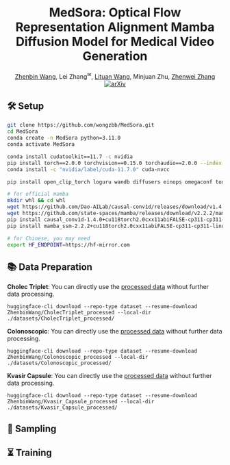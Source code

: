 <div id="top" align="center">

# MedSora: Optical Flow Representation Alignment Mamba Diffusion Model for Medical Video Generation
  [Zhenbin Wang](https://github.com/wongzbb), Lei Zhang<sup>✉</sup>, [Lituan Wang](https://github.com/LTWangSCU), Minjuan Zhu, [Zhenwei Zhang](https://github.com/Zhangzw-99) 
  </br>
  [![arXiv](https://img.shields.io/badge/arXiv-XXXX.XXXXX-b31b1b.svg)]()
  </br>
</div>



## 🛠 Setup

```bash
git clone https://github.com/wongzbb/MedSora.git
cd MedSora
conda create -n MedSora python=3.11.0
conda activate MedSora

conda install cudatoolkit==11.7 -c nvidia
pip install torch==2.0.0 torchvision==0.15.0 torchaudio==2.0.0 --index-url https://download.pytorch.org/whl/cu117
conda install -c "nvidia/label/cuda-11.7.0" cuda-nvcc

pip install open_clip_torch loguru wandb diffusers einops omegaconf torchmetrics local_attention pyAV decord accelerate imageio-ffmpeg imageio pytest fvcore chardet yacs termcolor submitit tensorboardX seaborn lpips

# for official mamba
mkdir whl && cd whl
wget https://github.com/Dao-AILab/causal-conv1d/releases/download/v1.4.0/causal_conv1d-1.4.0+cu118torch2.0cxx11abiFALSE-cp311-cp311-linux_x86_64.whl
wget https://github.com/state-spaces/mamba/releases/download/v2.2.2/mamba_ssm-2.2.2+cu118torch2.0cxx11abiFALSE-cp311-cp311-linux_x86_64.whl
pip install causal_conv1d-1.4.0+cu118torch2.0cxx11abiFALSE-cp311-cp311-linux_x86_64.whl
pip install mamba_ssm-2.2.2+cu118torch2.0cxx11abiFALSE-cp311-cp311-linux_x86_64.whl && cd ..

# for Chinese, you may need
export HF_ENDPOINT=https://hf-mirror.com
```
## 📚 Data Preparation
**Cholec Triplet**:  You can directly use the [processed data](https://huggingface.co/datasets/ZhenbinWang/CholecTriplet_processed) without further data processing.
```
huggingface-cli download --repo-type dataset --resume-download ZhenbinWang/CholecTriplet_processed --local-dir ./datasets/CholecTriplet_processed/
```
**Colonoscopic**:   You can directly use the [processed data](https://huggingface.co/datasets/ZhenbinWang/Colonoscopic_processed) without further data processing.
```
huggingface-cli download --repo-type dataset --resume-download ZhenbinWang/Colonoscopic_processed --local-dir ./datasets/Colonoscopic_processed/
```
**Kvasir Capsule**:   You can directly use the [processed data](https://huggingface.co/datasets/ZhenbinWang/Kvasir_Capsule_processed) without further data processing.
```
huggingface-cli download --repo-type dataset --resume-download ZhenbinWang/Kvasir_Capsule_processed --local-dir ./datasets/Kvasir_Capsule_processed/
```

## 🎇 Sampling


## ⏳ Training
